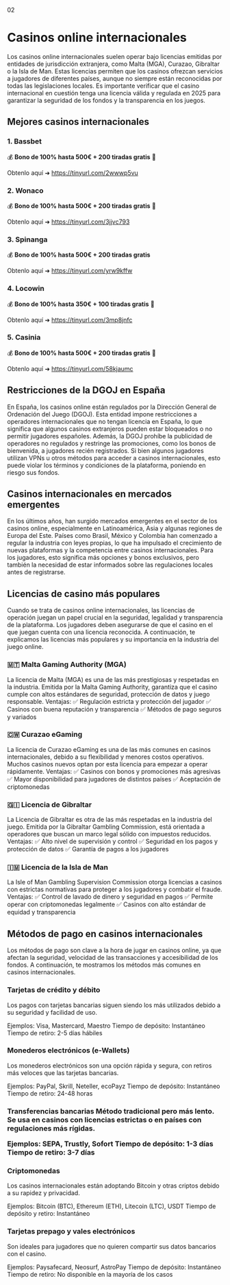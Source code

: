 02<h1>Casinos online internacionales</h1>

Los casinos online internacionales suelen operar bajo licencias emitidas por entidades de jurisdicción extranjera, como Malta (MGA), Curazao, Gibraltar o la Isla de Man. Estas licencias permiten que los casinos ofrezcan servicios a jugadores de diferentes países, aunque no siempre están reconocidas por todas las legislaciones locales.
Es importante verificar que el casino internacional en cuestión tenga una licencia válida y regulada en 2025 para garantizar la seguridad de los fondos y la transparencia en los juegos.

<h2>Mejores casinos internacionales</h2>
<h3>1. Bassbet</h3>
💰 <b>Bono de 100% hasta 500€ + 200 tiradas gratis</b> 🎰

Obtenlo aquí ➜ https://tinyurl.com/2wwwp5vu

<h3>2. Wonaco</h3>
💰 <b>Bono de 100% hasta 500€ + 200 tiradas gratis</b> 🎰

Obtenlo aquí ➜ https://tinyurl.com/3jjvc793

<h3>3. Spinanga</h3>
💰 <b>Bono de 100% hasta 500€ + 200 tiradas gratis</b>

Obtenlo aquí ➜ https://tinyurl.com/yrw9kffw

<h3>4. Locowin</h3>
💰 <b>Bono de 100% hasta 350€ + 100 tiradas gratis</b> 🎰

Obtenlo aquí ➜ https://tinyurl.com/3mp8jnfc

<h3>5. Casinia</h3>
💰 <b>Bono de 100% hasta 500€ + 200 tiradas gratis</b> 🎰

Obtenlo aquí ➜ https://tinyurl.com/58kjaumc

       
<h2>Restricciones de la DGOJ en España</h2>

En España, los casinos online están regulados por la Dirección General de Ordenación del Juego (DGOJ). Esta entidad impone restricciones a operadores internacionales que no tengan licencia en España, lo que significa que algunos casinos extranjeros pueden estar bloqueados o no permitir jugadores españoles.
Además, la DGOJ prohíbe la publicidad de operadores no regulados y restringe las promociones, como los bonos de bienvenida, a jugadores recién registrados.
Si bien algunos jugadores utilizan VPNs u otros métodos para acceder a casinos internacionales, esto puede violar los términos y condiciones de la plataforma, poniendo en riesgo sus fondos.

<h2>Casinos internacionales en mercados emergentes</h2>

En los últimos años, han surgido mercados emergentes en el sector de los casinos online, especialmente en Latinoamérica, Asia y algunas regiones de Europa del Este. Países como Brasil, México y Colombia han comenzado a regular la industria con leyes propias, lo que ha impulsado el crecimiento de nuevas plataformas y la competencia entre casinos internacionales.
Para los jugadores, esto significa más opciones y bonos exclusivos, pero también la necesidad de estar informados sobre las regulaciones locales antes de registrarse.

<h2>Licencias de casino más populares</h2>
Cuando se trata de casinos online internacionales, las licencias de operación juegan un papel crucial en la seguridad, legalidad y transparencia de la plataforma. Los jugadores deben asegurarse de que el casino en el que juegan cuenta con una licencia reconocida. A continuación, te explicamos las licencias más populares y su importancia en la industria del juego online.

<h3>🇲🇹 Malta Gaming Authority (MGA)</h3>
La licencia de Malta (MGA) es una de las más prestigiosas y respetadas en la industria. Emitida por la Malta Gaming Authority, garantiza que el casino cumple con altos estándares de seguridad, protección de datos y juego responsable.
Ventajas:
✅ Regulación estricta y protección del jugador
✅ Casinos con buena reputación y transparencia
✅ Métodos de pago seguros y variados

<h3>🇨🇼 Curazao eGaming</h3>
La licencia de Curazao eGaming es una de las más comunes en casinos internacionales, debido a su flexibilidad y menores costos operativos. Muchos casinos nuevos optan por esta licencia para empezar a operar rápidamente.
Ventajas:
✅ Casinos con bonos y promociones más agresivas
✅ Mayor disponibilidad para jugadores de distintos países
✅ Aceptación de criptomonedas

<h3>🇬🇮 Licencia de Gibraltar</h3>
La Licencia de Gibraltar es otra de las más respetadas en la industria del juego. Emitida por la Gibraltar Gambling Commission, está orientada a operadores que buscan un marco legal sólido con impuestos reducidos.
Ventajas:
✅ Alto nivel de supervisión y control
✅ Seguridad en los pagos y protección de datos
✅ Garantía de pagos a los jugadores

<h3>🇮🇲 Licencia de la Isla de Man</h3>
La Isle of Man Gambling Supervision Commission otorga licencias a casinos con estrictas normativas para proteger a los jugadores y combatir el fraude.
Ventajas:
✅ Control de lavado de dinero y seguridad en pagos
✅ Permite operar con criptomonedas legalmente
✅ Casinos con alto estándar de equidad y transparencia


<h2>Métodos de pago en casinos internacionales</h2>
Los métodos de pago son clave a la hora de jugar en casinos online, ya que afectan la seguridad, velocidad de las transacciones y accesibilidad de los fondos. A continuación, te mostramos los métodos más comunes en casinos internacionales.

<h3>Tarjetas de crédito y débito</h3>
Los pagos con tarjetas bancarias siguen siendo los más utilizados debido a su seguridad y facilidad de uso.

Ejemplos: Visa, Mastercard, Maestro
Tiempo de depósito: Instantáneo
Tiempo de retiro: 2-5 días hábiles

<h3>Monederos electrónicos (e-Wallets)</h3>
Los monederos electrónicos son una opción rápida y segura, con retiros más veloces que las tarjetas bancarias.

Ejemplos: PayPal, Skrill, Neteller, ecoPayz
Tiempo de depósito: Instantáneo
Tiempo de retiro: 24-48 horas
<h3>Transferencias bancarias
Método tradicional pero más lento. Se usa en casinos con licencias estrictas o en países con regulaciones más rígidas.

Ejemplos: SEPA, Trustly, Sofort
Tiempo de depósito: 1-3 días
Tiempo de retiro: 3-7 días

<h3>Criptomonedas</h3>
Los casinos internacionales están adoptando Bitcoin y otras criptos debido a su rapidez y privacidad.

Ejemplos: Bitcoin (BTC), Ethereum (ETH), Litecoin (LTC), USDT
Tiempo de depósito y retiro: Instantáneo

<h3>Tarjetas prepago y vales electrónicos</h3>
Son ideales para jugadores que no quieren compartir sus datos bancarios con el casino.

Ejemplos: Paysafecard, Neosurf, AstroPay
Tiempo de depósito: Instantáneo
Tiempo de retiro: No disponible en la mayoría de los casos
